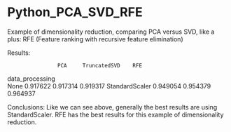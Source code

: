 # Python_PCA_SVD_RFE
Example of dimensionality reduction, comparing PCA versus SVD, like a plus: RFE (Feature ranking with recursive feature elimination)

Results:

 	                PCA 	TruncatedSVD 	RFE
data_processing 			
	        None 	0.917622 	0.917314 	0.919317
StandardScaler 	0.949054 	0.954379 	0.964937


Conclusions:
Like we can see above, generally the best results are using StandardScaler.
RFE has the best results for this example of dimensionality reduction.
